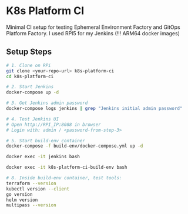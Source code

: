 # K8s Platform CI

Minimal CI setup for testing Ephemeral Environment Factory and GitOps Platform Factory. I used RPI5 for my Jenkins (!!! ARM64 docker images)

## Setup Steps

```bash
# 1. Clone on RPi
git clone <your-repo-url> k8s-platform-ci
cd k8s-platform-ci

# 2. Start Jenkins
docker-compose up -d

# 3. Get Jenkins admin password
docker-compose logs jenkins | grep "Jenkins initial admin password"

# 4. Test Jenkins UI
# Open http://RPI_IP:8088 in browser
# Login with: admin / <password-from-step-3>

# 5. Start build-env container
docker-compose -f build-env/docker-compose.yml up -d

docker exec -it jenkins bash

docker exec -it k8s-platform-ci-build-env bash

# 8. Inside build-env container, test tools:
terraform --version
kubectl version --client
go version
helm version
multipass --version
```
